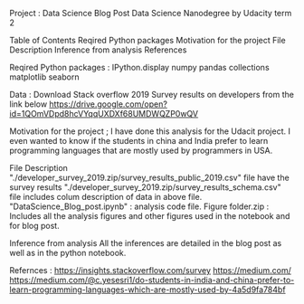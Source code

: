 Project : Data Science Blog Post 
Data Science Nanodegree by Udacity term 2 

Table of Contents
Reqired Python packages
Motivation for the project
File Description
Inference from analysis
References

Reqired Python packages : 
IPython.display
numpy
pandas
collections
matplotlib
seaborn

Data : 
Download Stack overflow 2019 Survey results on developers from the link below
https://drive.google.com/open?id=1QOmVDpd8hcVYqqUXDXf68UMDWQZP0wQV

Motivation for the project ; 
I have done this analysis for the Udacit project. 
I even wanted to know if the students in china and India prefer to learn programming languages that are mostly used by programmers in USA.

File Description
 "./developer_survey_2019.zip/survey_results_public_2019.csv" file have the survey results
  "./developer_survey_2019.zip/survey_results_schema.csv" file includes colum description of data in above file.
   "DataScience_Blog_post.ipynb" : analysis code file.
   Figure folder.zip : Includes all the analysis figures and other figures used in the notebook and for blog post.


Inference from analysis
All the inferences are detailed in the blog post as well as in the python notebook.

Refernces : 
https://insights.stackoverflow.com/survey
https://medium.com/
https://medium.com/@c.yesesri1/do-students-in-india-and-china-prefer-to-learn-programming-languages-which-are-mostly-used-by-4a5d9fa784bf

